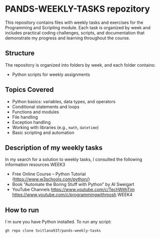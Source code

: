 # PANDS-WEEKLY-TASKS repozitory

This repository contains files with weekly tasks and exercises for the Programming and Scripting module.
Each task is organized by week and includes practical coding challenges, scripts, and documentation that demonstrate my progress and learning throughout the course.

## Structure

The repository is organized into folders by week, and each folder contains:
- Python scripts for weekly assignments

## Topics Covered

- Python basics: variables, data types, and operators
- Conditional statements and loops
- Functions and modules
- File handling
- Exception handling
- Working with libraries (e.g., `math`, `datetime`)
- Basic scripting and automation

## Description of my weekly tasks

In my search for a solution to weekly tasks, I consulted the following information resources
 WEEK3
  - Free Online Course  – Python Tutorial (https://www.w3schools.com/python/)
  - Book                  “Automate the Boring Stuff with Python” by Al Sweigart
  - YouTube Channels      https://www.youtube.com/c/TechWithTim
                          https://www.youtube.com/c/programmingwithmosh
WEEK4
  

## How to run

I`m sure you have Python installed. 
To run any script:
```bash
gh repo clone Svitlana937/pands-weekly-tasks







